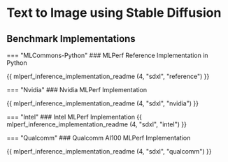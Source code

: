 # Text to Image using Stable Diffusion


## Benchmark Implementations
=== "MLCommons-Python"
    ### MLPerf Reference Implementation in Python
    
{{ mlperf_inference_implementation_readme (4, "sdxl", "reference") }}

=== "Nvidia"
    ### Nvidia MLPerf Implementation
    
{{ mlperf_inference_implementation_readme (4, "sdxl", "nvidia") }}

=== "Intel"
    ### Intel MLPerf Implementation
{{ mlperf_inference_implementation_readme (4, "sdxl", "intel") }}


=== "Qualcomm"
    ### Qualcomm AI100 MLPerf Implementation

{{ mlperf_inference_implementation_readme (4, "sdxl", "qualcomm") }}

